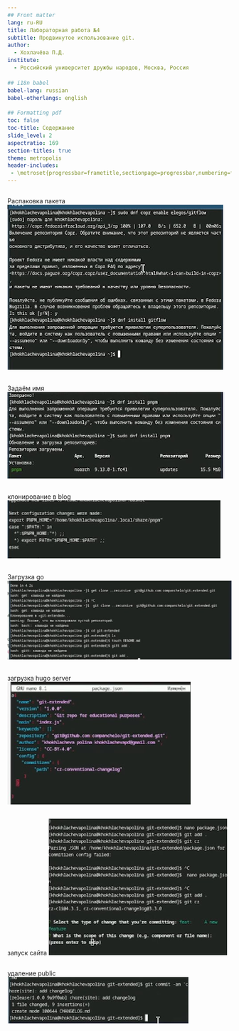```yaml
---
## Front matter
lang: ru-RU
title: Лабораторная работа №4
subtitle: Продвинутое использование git.
author:
  - Хохлачёва П.Д.
institute:
  - Российский университет дружбы народов, Москва, Россия

## i18n babel
babel-lang: russian
babel-otherlangs: english

## Formatting pdf
toc: false
toc-title: Содержание
slide_level: 2
aspectratio: 169
section-titles: true
theme: metropolis
header-includes:
 - \metroset{progressbar=frametitle,sectionpage=progressbar,numbering=fraction}
---
```


## 

Распаковка пакета
![пакет](./image/1.jpg)

## 

Задаём имя
![Имя](./image/2.jpg)

## 

клонирование в blog
![клон](./image/3.jpg)

## 

Загрузка go
![зашрузка](./image/4.jpg)

## 

загрузка hugo server
![загрузка](./image/5.jpg)

## 

запуск сайта
![сайт](./image/6.jpg)

## 

удаление public
![удаление](./image/7.jpg)




